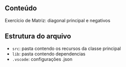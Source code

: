 ## Conteúdo

Exercício de Matriz: diagonal principal e negativos

## Estrutura do arquivo

- `src`: pasta contendo os recursos da classe principal
- `lib`: pasta contendo dependencias
- `.vscode`: configurações .json